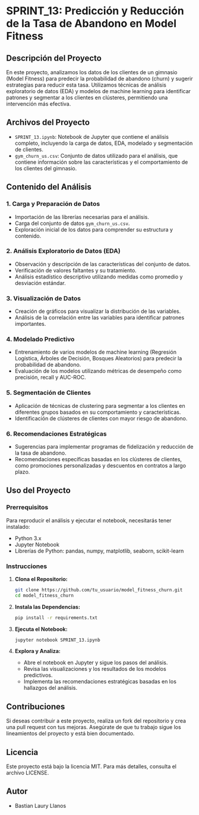# SPRINT_13: Predicción y Reducción de la Tasa de Abandono en Model Fitness

## Descripción del Proyecto

En este proyecto, analizamos los datos de los clientes de un gimnasio (Model Fitness) para predecir la probabilidad de abandono (churn) y sugerir estrategias para reducir esta tasa. Utilizamos técnicas de análisis exploratorio de datos (EDA) y modelos de machine learning para identificar patrones y segmentar a los clientes en clústeres, permitiendo una intervención más efectiva.

## Archivos del Proyecto

- `SPRINT_13.ipynb`: Notebook de Jupyter que contiene el análisis completo, incluyendo la carga de datos, EDA, modelado y segmentación de clientes.
- `gym_churn_us.csv`: Conjunto de datos utilizado para el análisis, que contiene información sobre las características y el comportamiento de los clientes del gimnasio.

## Contenido del Análisis

### 1. Carga y Preparación de Datos

- Importación de las librerías necesarias para el análisis.
- Carga del conjunto de datos `gym_churn_us.csv`.
- Exploración inicial de los datos para comprender su estructura y contenido.

### 2. Análisis Exploratorio de Datos (EDA)

- Observación y descripción de las características del conjunto de datos.
- Verificación de valores faltantes y su tratamiento.
- Análisis estadístico descriptivo utilizando medidas como promedio y desviación estándar.

### 3. Visualización de Datos

- Creación de gráficos para visualizar la distribución de las variables.
- Análisis de la correlación entre las variables para identificar patrones importantes.

### 4. Modelado Predictivo

- Entrenamiento de varios modelos de machine learning (Regresión Logística, Árboles de Decisión, Bosques Aleatorios) para predecir la probabilidad de abandono.
- Evaluación de los modelos utilizando métricas de desempeño como precisión, recall y AUC-ROC.

### 5. Segmentación de Clientes

- Aplicación de técnicas de clustering para segmentar a los clientes en diferentes grupos basados en su comportamiento y características.
- Identificación de clústeres de clientes con mayor riesgo de abandono.

### 6. Recomendaciones Estratégicas

- Sugerencias para implementar programas de fidelización y reducción de la tasa de abandono.
- Recomendaciones específicas basadas en los clústeres de clientes, como promociones personalizadas y descuentos en contratos a largo plazo.

## Uso del Proyecto

### Prerrequisitos

Para reproducir el análisis y ejecutar el notebook, necesitarás tener instalado:

- Python 3.x
- Jupyter Notebook
- Librerías de Python: pandas, numpy, matplotlib, seaborn, scikit-learn

### Instrucciones

1. **Clona el Repositorio:**
   ```bash
   git clone https://github.com/tu_usuario/model_fitness_churn.git
   cd model_fitness_churn
   ```

2. **Instala las Dependencias:**
   ```bash
   pip install -r requirements.txt
   ```

3. **Ejecuta el Notebook:**
   ```bash
   jupyter notebook SPRINT_13.ipynb
   ```

4. **Explora y Analiza:**
   - Abre el notebook en Jupyter y sigue los pasos del análisis.
   - Revisa las visualizaciones y los resultados de los modelos predictivos.
   - Implementa las recomendaciones estratégicas basadas en los hallazgos del análisis.

## Contribuciones

Si deseas contribuir a este proyecto, realiza un fork del repositorio y crea una pull request con tus mejoras. Asegúrate de que tu trabajo sigue los lineamientos del proyecto y está bien documentado.

## Licencia

Este proyecto está bajo la licencia MIT. Para más detalles, consulta el archivo LICENSE.

## Autor

- Bastian Laury Llanos
